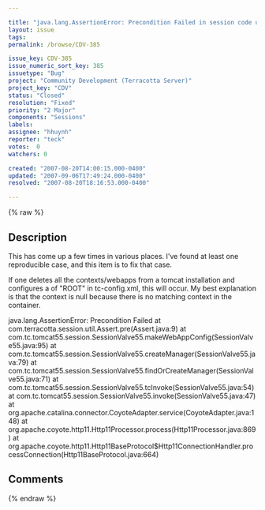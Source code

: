 ```yaml
---

title: "java.lang.AssertionError: Precondition Failed in session code under tomcat"
layout: issue
tags: 
permalink: /browse/CDV-385

issue_key: CDV-385
issue_numeric_sort_key: 385
issuetype: "Bug"
project: "Community Development (Terracotta Server)"
project_key: "CDV"
status: "Closed"
resolution: "Fixed"
priority: "2 Major"
components: "Sessions"
labels: 
assignee: "hhuynh"
reporter: "teck"
votes:  0
watchers: 0

created: "2007-08-20T14:00:15.000-0400"
updated: "2007-09-06T17:49:24.000-0400"
resolved: "2007-08-20T18:16:53.000-0400"

---
```




{% raw %}



## Description

<div markdown="1" class="description">

This has come up a few times in various places. I've found at least one reproducible case, and this item is to fix that case. 

If one deletes all the contexts/webapps from a tomcat installation and configures a <web-application> of "ROOT" in tc-config.xml, this will occur. My best explanation is that the context is null because there is no matching context in the container. 

java.lang.AssertionError: Precondition Failed
	at com.terracotta.session.util.Assert.pre(Assert.java:9)
	at com.tc.tomcat55.session.SessionValve55.makeWebAppConfig(SessionValve55.java:95)
	at com.tc.tomcat55.session.SessionValve55.createManager(SessionValve55.java:79)
	at com.tc.tomcat55.session.SessionValve55.findOrCreateManager(SessionValve55.java:71)
	at com.tc.tomcat55.session.SessionValve55.tcInvoke(SessionValve55.java:54)
	at com.tc.tomcat55.session.SessionValve55.invoke(SessionValve55.java:47)
	at org.apache.catalina.connector.CoyoteAdapter.service(CoyoteAdapter.java:148)
	at org.apache.coyote.http11.Http11Processor.process(Http11Processor.java:869)
	at org.apache.coyote.http11.Http11BaseProtocol$Http11ConnectionHandler.processConnection(Http11BaseProtocol.java:664)
        <snip>

</div>

## Comments



{% endraw %}

